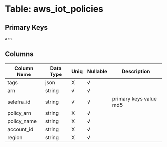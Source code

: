 # Table: aws_iot_policies

## Primary Keys 

```
arn
```


## Columns 

|  Column Name   |  Data Type  | Uniq | Nullable | Description | 
|  ----  | ----  | ----  | ----  | ---- | 
| tags | json | X | √ |  | 
| arn | string | √ | √ |  | 
| selefra_id | string | √ | √ | primary keys value md5 | 
| policy_arn | string | X | √ |  | 
| policy_name | string | X | √ |  | 
| account_id | string | X | √ |  | 
| region | string | X | √ |  | 


